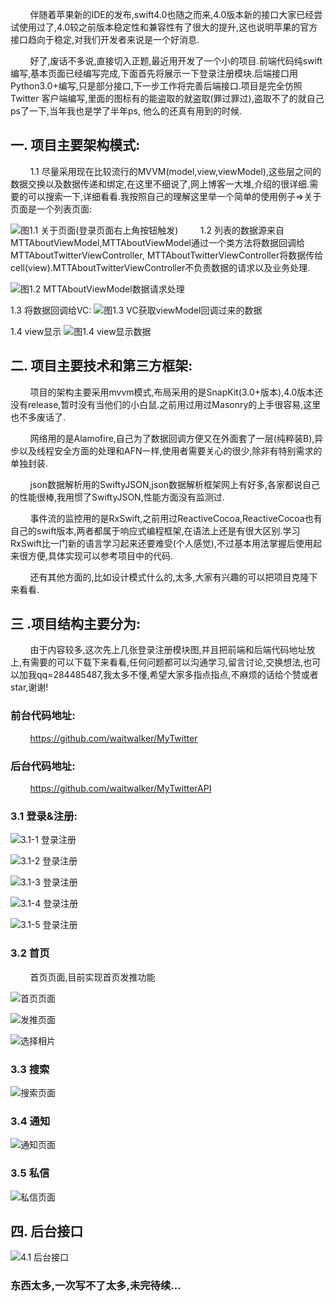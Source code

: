 &nbsp;&nbsp;&nbsp;&nbsp;&nbsp;&nbsp;&nbsp;&nbsp;伴随着苹果新的IDE的发布,swift4.0也随之而来,4.0版本新的接口大家已经尝试使用过了,4.0较之前版本稳定性和兼容性有了很大的提升,这也说明苹果的官方接口趋向于稳定,对我们开发者来说是一个好消息.

&nbsp;&nbsp;&nbsp;&nbsp;&nbsp;&nbsp;&nbsp;&nbsp;好了,废话不多说,直接切入正题,最近用开发了一个小的项目.前端代码纯swift编写,基本页面已经编写完成,下面首先将展示一下登录注册模块.后端接口用Python3.0+编写,只是部分接口,下一步工作将完善后端接口.项目是完全仿照Twitter 客户端编写,里面的图标有的能盗取的就盗取(罪过罪过),盗取不了的就自己ps了一下,当年我也是学了半年ps, 他么的还真有用到的时候.

## 一. 项目主要架构模式:
&nbsp;&nbsp;&nbsp;&nbsp;&nbsp;&nbsp;&nbsp;&nbsp;1.1 尽量采用现在比较流行的MVVM(model,view,viewModel),这些层之间的数据交换以及数据传递和绑定,在这里不细说了,网上博客一大堆,介绍的很详细.需要的可以搜索一下,详细看看.我按照自己的理解这里举一个简单的使用例子=>关于页面是一个列表页面:

![图1.1 关于页面(登录页面右上角按钮触发)](https://upload-images.jianshu.io/upload_images/1715253-7e6c4ac7164a1a17.PNG?imageMogr2/auto-orient/strip%7CimageView2/2/w/1000/format/webp)
&nbsp;&nbsp;&nbsp;&nbsp;&nbsp;&nbsp;&nbsp;&nbsp;1.2 列表的数据源来自MTTAboutViewModel,MTTAboutViewModel通过一个类方法将数据回调给MTTAboutTwitterViewController, MTTAboutTwitterViewController将数据传给cell(view).MTTAboutTwitterViewController不负责数据的请求以及业务处理.

![图1.2 MTTAboutViewModel数据请求处理](https://upload-images.jianshu.io/upload_images/1715253-7e6c4ac7164a1a17.PNG?imageMogr2/auto-orient/strip%7CimageView2/2/w/1000/format/webp)

1.3 将数据回调给VC:
![图1.3  VC获取viewModel回调过来的数据](https://upload-images.jianshu.io/upload_images/1715253-4ba934e05c919217.png?imageMogr2/auto-orient/strip%7CimageView2/2/w/1000/format/webp)

1.4 view显示
![图1.4 view显示数据](https://upload-images.jianshu.io/upload_images/1715253-6ab558991c0764b5.png?imageMogr2/auto-orient/strip%7CimageView2/2/w/1000/format/webp)

## 二. 项目主要技术和第三方框架:
&nbsp;&nbsp;&nbsp;&nbsp;&nbsp;&nbsp;&nbsp;&nbsp;项目的架构主要采用mvvm模式,布局采用的是SnapKit(3.0+版本),4.0版本还没有release,暂时没有当他们的小白鼠.之前用过用过Masonry的上手很容易,这里也不多废话了.

&nbsp;&nbsp;&nbsp;&nbsp;&nbsp;&nbsp;&nbsp;&nbsp;网络用的是Alamofire,自己为了数据回调方便又在外面套了一层(纯粹装B),异步以及线程安全方面的处理和AFN一样,使用者需要关心的很少,除非有特别需求的单独封装.

&nbsp;&nbsp;&nbsp;&nbsp;&nbsp;&nbsp;&nbsp;&nbsp;json数据解析用的SwiftyJSON,json数据解析框架网上有好多,各家都说自己的性能很棒,我用惯了SwiftyJSON,性能方面没有监测过.

&nbsp;&nbsp;&nbsp;&nbsp;&nbsp;&nbsp;&nbsp;&nbsp;事件流的监控用的是RxSwift,之前用过ReactiveCocoa,ReactiveCocoa也有自己的swift版本,两者都属于响应式编程框架,在语法上还是有很大区别.学习RxSwift比一门新的语言学习起来还要难受(个人感觉),不过基本用法掌握后使用起来很方便,具体实现可以参考项目中的代码.

&nbsp;&nbsp;&nbsp;&nbsp;&nbsp;&nbsp;&nbsp;&nbsp;还有其他方面的,比如设计模式什么的,太多,大家有兴趣的可以把项目克隆下来看看.

## 三 .项目结构主要分为:
&nbsp;&nbsp;&nbsp;&nbsp;&nbsp;&nbsp;&nbsp;&nbsp;由于内容较多,这次先上几张登录注册模块图,并且把前端和后端代码地址放上,有需要的可以下载下来看看,任何问题都可以沟通学习,留言讨论,交换想法,也可以加我qq=284485487,我太多不懂,希望大家多指点指点,不麻烦的话给个赞或者star,谢谢!
### 前台代码地址:  
&nbsp;&nbsp;&nbsp;&nbsp;&nbsp;&nbsp;&nbsp;&nbsp;https://github.com/waitwalker/MyTwitter

### 后台代码地址:  
&nbsp;&nbsp;&nbsp;&nbsp;&nbsp;&nbsp;&nbsp;&nbsp;https://github.com/waitwalker/MyTwitterAPI

### 3.1 登录&注册:

![3.1-1 登录注册](https://upload-images.jianshu.io/upload_images/1715253-0ac28327a678d9d2.PNG?imageMogr2/auto-orient/strip%7CimageView2/2/w/1000/format/webp)

![3.1-2 登录注册](https://upload-images.jianshu.io/upload_images/1715253-d3c1a942b5172fff.PNG?imageMogr2/auto-orient/strip%7CimageView2/2/w/1000/format/webp)


![3.1-3 登录注册](https://upload-images.jianshu.io/upload_images/1715253-1c06dc7eedb2ec75.PNG?imageMogr2/auto-orient/strip%7CimageView2/2/w/1000/format/webp)

![3.1-4 登录注册](https://upload-images.jianshu.io/upload_images/1715253-82f3e95e86e340a5.PNG?imageMogr2/auto-orient/strip%7CimageView2/2/w/1000/format/webp)

![3.1-5 登录注册](https://upload-images.jianshu.io/upload_images/1715253-82f3e95e86e340a5.PNG?imageMogr2/auto-orient/strip%7CimageView2/2/w/1000/format/webp)


### 3.2 首页
&nbsp;&nbsp;&nbsp;&nbsp;&nbsp;&nbsp;&nbsp;&nbsp;首页页面,目前实现首页发推功能


![首页页面](https://upload-images.jianshu.io/upload_images/1715253-18161e97459cec50.PNG?imageMogr2/auto-orient/strip%7CimageView2/2/w/1000/format/webp)

![发推页面](https://upload-images.jianshu.io/upload_images/1715253-0245434b010b04bd.PNG?imageMogr2/auto-orient/strip%7CimageView2/2/w/1000/format/webp)



![选择相片](https://upload-images.jianshu.io/upload_images/1715253-a5aae56c642a3dc1.PNG?imageMogr2/auto-orient/strip%7CimageView2/2/w/1000/format/webp)


### 3.3 搜索

![搜索页面](https://upload-images.jianshu.io/upload_images/1715253-7b41c8a9205b4544.PNG?imageMogr2/auto-orient/strip%7CimageView2/2/w/1000/format/webp)


### 3.4 通知

![通知页面](https://upload-images.jianshu.io/upload_images/1715253-68f9e46124d6297a.PNG?imageMogr2/auto-orient/strip%7CimageView2/2/w/1000/format/webp)

### 3.5 私信



![私信页面](https://upload-images.jianshu.io/upload_images/1715253-a90ffb5b6a14294b.PNG?imageMogr2/auto-orient/strip%7CimageView2/2/w/1000/format/webp)




## 四. 后台接口
![4.1 后台接口](https://upload-images.jianshu.io/upload_images/1715253-24de6f1a3dbd7c7b.png?imageMogr2/auto-orient/strip%7CimageView2/2/w/1000/format/webp)
### 东西太多,一次写不了太多,未完待续...